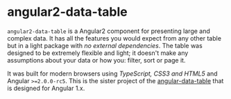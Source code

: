 # angular2-data-table

`angular2-data-table` is a Angular2 component for presenting large and complex data.  It has all the features you would expect from any other table but in a light package with _no external dependencies_. The table was designed to be extremely flexible and light; it doesn't make any assumptions about your data or how you: filter, sort or page it.

It was built for modern browsers using _TypeScript, CSS3 and HTML5_ and Angular `>=2.0.0-rc5`. This is the sister project of the [angular-data-table](https://github.com/swimlane/angular-data-table) that is designed for Angular 1.x.
